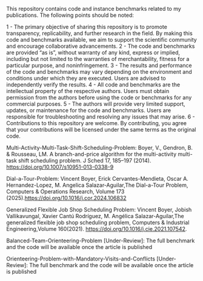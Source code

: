 This repository contains code and instance benchmarks related to my publications. The following points should be noted:

  1 - The primary objective of sharing this repository is to promote transparency, replicability, and further research in the field. By making this code and benchmarks available, we aim to support the scientific community and encourage collaborative advancements.
  2 - The code and benchmarks are provided “as is”, without warranty of any kind, express or implied, including but not limited to the warranties of merchantability, fitness for a particular purpose, and noninfringement.
  3 - The results and performance of the code and benchmarks may vary depending on the environment and conditions under which they are executed. Users are advised to independently verify the results.
  4 - All code and benchmarks are the intellectual property of the respective authors. Users must obtain permission from the authors before using the code or benchmarks for any commercial purposes.
  5 - The authors will provide very limited support, updates, or maintenance for the code and benchmarks. Users are responsible for troubleshooting and resolving any issues that may arise.
  6 - Contributions to this repository are welcome. By contributing, you agree that your contributions will be licensed under the same terms as the original code.


Multi-Activity-Multi-Task-Shift-Scheduling-Problem: 
  Boyer, V., Gendron, B. & Rousseau, LM. A branch-and-price algorithm for the multi-activity multi-task shift scheduling problem. J Sched 17, 185–197 (2014). https://doi.org/10.1007/s10951-013-0338-9

 Dial-a-Tour-Problem:
  Vincent Boyer, Erick Cervantes-Mendieta, Oscar A. Hernandez-Lopez, M. Angelica Salazar-Aguilar,The Dial-a-Tour Problem, Computers & Operations Research, Volume 173 (2025).https://doi.org/10.1016/j.cor.2024.106832

Generalized Flexible Job Shop Scheduling Problem:
  Vincent Boyer, Jobish Vallikavungal, Xavier Cantú Rodríguez, M. Angélica Salazar-Aguilar,The generalized flexible job shop scheduling problem, Computers & Industrial Engineering,Volume 160(2021). https://doi.org/10.1016/j.cie.2021.107542.


Balanced-Team-Orienteering-Problem [Under-Review]:
  The full benchmark and the code will be available once the article is published

Orienteering-Problem-with-Mandatory-Visits-and-Conflicts [Under-Review]:
  The full benchmark and the code will be available once the article is published
